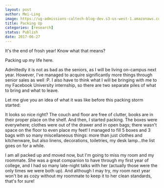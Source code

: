 ```yaml
---
layout: post
author: Mei-Ling
image: https://ug-admissions-caltech-blog-dev.s3-us-west-1.amazonaws.com/old_pictures/caltech_as_it_happens/6a0105349b8251970b01b7c901f99b970b.jpg
title: Packing Up
categories: [research]
status: Publish
date: 2017-06-27
---
```



It's the end of frosh year! Know what that means?

Packing up my life here.

Admittedly it is not as bad as the seniors, as I will be living on-campus next year. However, I've managed to acquire significantly more things through senior sales as well :P. I also have to think what I will be bringing with me to my Facebook University internship, so there are two separate piles of what to bring and what to leave.

Let me give you an idea of what it was like before this packing storm started:

It looks so nice right? The couch and floor are free of clutter, books are in their proper place on the shelf. And then, I started packing. The boxes were everywhere; clothes were out of the drawer and in open bags; there wasn't space on the floor to even place my feet! I managed to fill 5 boxes and 3 bags with so many miscellaneous things: more than just clothes and kitchenware, but also linens, decorations, toiletries, my desk lamp...the list goes on for a while.

I am all packed up and moved now, but I'm going to miss my room and my roommate. She was a great companion to have through my first year of college, and I had so many late-night talks with her (actually those were the only times we were both up). And although I may try, my room next year won't be as cozy without my roommate to keep it to her clean standards, that's for sure!

